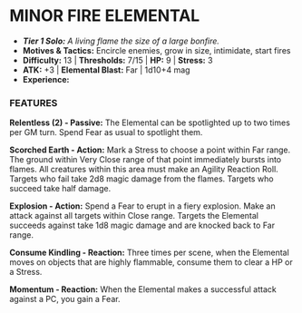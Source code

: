 # MINOR FIRE ELEMENTAL

- ***Tier 1 Solo:*** *A living flame the size of a large bonfire.*
- **Motives & Tactics:** Encircle enemies, grow in size, intimidate, start fires
- **Difficulty:** 13 | **Thresholds:** 7/15 | **HP:** 9 | **Stress:** 3
- **ATK:** +3 | **Elemental Blast:** Far | 1d10+4 mag
- **Experience:** 

### FEATURES

**Relentless (2) - Passive:** The Elemental can be spotlighted up to two times per GM turn. Spend Fear as usual to spotlight them.

**Scorched Earth - Action:** Mark a Stress to choose a point within Far range. The ground within Very Close range of that point immediately bursts into flames. All creatures within this area must make an Agility Reaction Roll. Targets who fail take 2d8 magic damage from the flames. Targets who succeed take half damage.

**Explosion - Action:** Spend a Fear to erupt in a fiery explosion. Make an attack against all targets within Close range. Targets the Elemental succeeds against take 1d8 magic damage and are knocked back to Far range.

**Consume Kindling - Reaction:** Three times per scene, when the Elemental moves on objects that are highly flammable, consume them to clear a HP or a Stress.

**Momentum - Reaction:** When the Elemental makes a successful attack against a PC, you gain a Fear.
